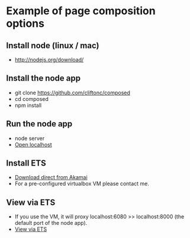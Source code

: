 # Example of page composition options

## Install node (linux / mac)

* http://nodejs.org/download/

## Install the node app

* git clone https://github.com/cliftonc/composed
* cd composed
* npm install

## Run the node app

* node server
* [Open localhost](http://localhost:8000/)

## Install ETS

* [Download direct from Akamai](http://www.akamai.com/dl/technical_publications/ETS_5.3.1.0_Linux-FC7.tar.gz)
* For a pre-configured virtualbox VM please contact me.

## View via ETS

* If you use the VM, it will proxy localhost:6080 >> localhost:8000 (the default port of the node app).
* [View via ETS](http://localhost:6080/)




